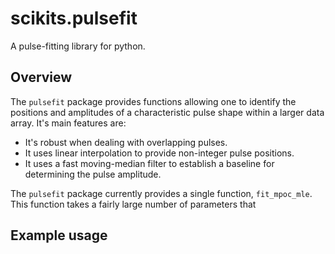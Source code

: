 scikits.pulsefit
================

A pulse-fitting library for python. 

## Overview

The `pulsefit` package provides functions allowing one to identify the positions and amplitudes of a characteristic pulse shape within a larger data array. It's main features are:

* It's robust when dealing with overlapping pulses.
* It uses linear interpolation to provide non-integer pulse positions.
* It uses a fast moving-median filter to establish a baseline for determining the pulse amplitude. 

The `pulsefit` package currently provides a single function, `fit_mpoc_mle`. This function takes a fairly large number of parameters that 

## Example usage

